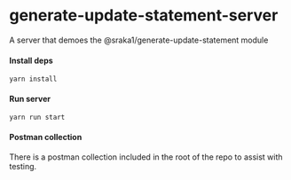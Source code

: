 # generate-update-statement-server
A server that demoes the @sraka1/generate-update-statement module


#### Install deps
```
yarn install
```

#### Run server
```
yarn run start
```

#### Postman collection
There is a postman collection included in the root of the repo to assist with testing.